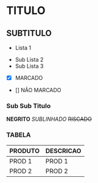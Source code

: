 TITULO 
======

SUBTITULO
------

* Lista 1
 - Sub Lista 2
 - Sub Lista 3
* [x] MARCADO
* [] NÃO MARCADO


### Sub Sub Titulo
**NEGRITO** _SUBLINHADO_ ~~RISCADO~~

### TABELA
PRODUTO|DESCRICAO
----------|----------
PROD 1    | PROD 1
PROD 2    | PROD 2
